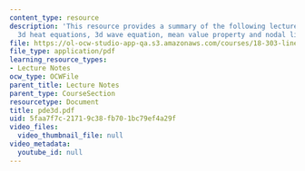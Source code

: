 ```yaml
---
content_type: resource
description: 'This resource provides a summary of the following lecture topics: the
  3d heat equations, 3d wave equation, mean value property and nodal lines.'
file: https://ol-ocw-studio-app-qa.s3.amazonaws.com/courses/18-303-linear-partial-differential-equations-fall-2006/5faa7f7c21719c38fb701bc79ef4a29f_pde3d.pdf
file_type: application/pdf
learning_resource_types:
- Lecture Notes
ocw_type: OCWFile
parent_title: Lecture Notes
parent_type: CourseSection
resourcetype: Document
title: pde3d.pdf
uid: 5faa7f7c-2171-9c38-fb70-1bc79ef4a29f
video_files:
  video_thumbnail_file: null
video_metadata:
  youtube_id: null
---
```

